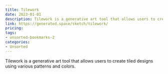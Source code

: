 ```yaml
---
title: Tilework
date: 2023-01-01
description: Tilework is a generative art tool that allows users to create tiled designs using various patterns and colors.
link: https://generated.space/sketch/tilework/
pricing: 
tags: 
- unsorted-bookmarks-2 
categories: 
- Unsorted 
---
```


Tilework is a generative art tool that allows users to create tiled designs using various patterns and colors.